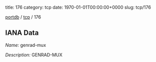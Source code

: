 title: 176
category: tcp
date: 1970-01-01T00:00:00+0000
slug: tcp/176

[portdb](/) / [tcp](/category/tcp.html) / 176


## IANA Data

_Name:_ genrad-mux

_Description:_ GENRAD-MUX

